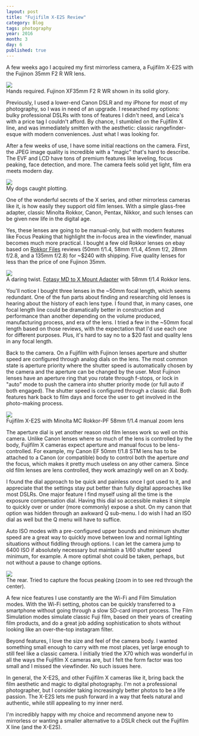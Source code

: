 ```yaml
---
layout: post
title: "Fujifilm X-E2S Review"
category: Blog
tags: photography
year: 2016
month: 3
day: 6
published: true  
---
```


A few weeks ago I acquired my first mirrorless camera, a Fujifilm X-E2S with the Fujinon 35mm F2 R WR lens.

<div class="photo-box">
  <a href="/images/blog/fujifilm/camera0.jpg" target="_blank" class="photo"><img src="/images/blog/fujifilm/camera0.jpg"></a>
  <div class="photo-caption">
    Hands required. Fujinon XF35mm F2 R WR shown in its solid glory.
  </div>
</div>

Previously, I used a lower-end Canon DSLR and my iPhone for most of my photography, so I was in need of an upgrade. I researched my options: bulky professional DSLRs with tons of features I didn't need, and Leica's with a price tag I couldn't afford. By chance, I stumbled on the Fujifilm X line, and was immediately smitten with the aesthetic: classic rangefinder-esque with modern conveniences. Just what I was looking for.

After a few weeks of use, I have some initial reactions on the camera. First, the JPEG image quality is incredible with a "magic" that's hard to describe. The EVF and LCD have tons of premium features like leveling, focus peaking, face detection, and more. The camera feels solid yet light, film era meets modern day.

<div class="photo-box">
  <a href="/images/blog/fujifilm/dog1.jpg" target="_blank" class="photo"><img src="/images/blog/fujifilm/dog1.jpg" style="max-width: 300px"></a>
  <div class="photo-caption">
    My dogs caught plotting. 
  </div>
</div>

One of the wonderful secrets of the X series, and other mirrorless cameras like it, is how easily they support old film lenses. With a simple glass-free adapter, classic Minolta Rokkor, Canon, Pentax, Nikkor, and such lenses can be given new life in the digital age.

Yes, these lenses are going to be manual-only, but with modern features like Focus Peaking that highlight the in-focus area in the viewfinder, manual becomes much more practical. I bought a few old Rokkor lenses on ebay based on [Rokkor Files](http://www.rokkorfiles.com/Lenses.html) reviews (50mm f/1.4, 58mm f/1.4, 45mm f/2, 28mm f/2.8, and a 135mm f/2.8) for ~$240 with shipping. Five quality lenses for less than the price of one Fujinon 35mm.

<div class="photo-box">
  <a href="/images/blog/fujifilm/camera2.jpg" target="_blank" class="photo"><img src="/images/blog/fujifilm/camera2.jpg"></a>
  <div class="photo-caption">
    A daring twist. <a href="http://www.amazon.com/Fotasy-Minolta-Rokkor-Fujifilm-Adapter/dp/B007YPUXGU">Fotasy MD to X Mount Adapter</a> with 58mm f/1.4 Rokkor lens.
  </div>
</div>

You'll notice I bought three lenses in the ~50mm focal length, which seems redundant. One of the fun parts about finding and researching old lenses is hearing about the history of each lens type. I found that, in many cases, one focal length line could be dramatically better in construction and performance than another depending on the volume produced, manufacturing process, and era of the lens. I tried a few in the ~50mm focal length based on those reviews, with the expectation that I'd use each one for different purposes. Plus, it's hard to say no to a $20 fast and quality lens in any focal length.

Back to the camera. On a Fujifilm with Fujinon lenses aperture and shutter speed are configured through analog dials on the lens. The most common state is aperture priority where the shutter speed is automatically chosen by the camera and the aperture can be changed by the user. Most Fujinon lenses have an aperture ring that you rotate through f-stops, or lock in "auto" mode to push the camera into shutter priority mode (or full auto if both engaged). The shutter speed is configured through a classic dial. Both features hark back to film days and force the user to get involved in the photo-making process.

<div class="photo-box">
  <a href="/images/blog/fujifilm/camera1.jpg" target="_blank" class="photo"><img src="/images/blog/fujifilm/camera1.jpg"></a>
  <div class="photo-caption">
    Fujifilm X-E2S with Minolta MC Rokkor-PF 58mm f/1.4 manual zoom lens
  </div>
</div>

The aperture dial is yet another reason old film lenses work so well on this camera. Unlike Canon lenses where so much of the lens is controlled by the body, Fujifilm X cameras expect aperture and manual focus to be lens-controlled. For example, my Canon EF 50mm f/1.8 STM lens has to be attached to a Canon (or compatible) body to control both the aperture *and* the focus, which makes it pretty much useless on any other camera. Since old film lenses are lens controlled, they work amazingly well on an X body.

I found the dial approach to be quick and painless once I got used to it, and appreciate that the settings stay put better than fully digital approaches like most DSLRs. One major feature I find myself using all the time is the exposure compensation dial. Having this dial so accessible makes it simple to quickly over or under (more commonly) expose a shot. On my canon that option was hidden through an awkward Q sub-menu.  I do wish I had an ISO dial as well but the Q menu will have to suffice.

Auto ISO modes with a pre-configured upper bounds and minimum shutter speed are a great way to quickly move between low and normal lighting situations without fiddling through options. I can let the camera jump to 6400 ISO if absolutely necessary but maintain a 1/60 shutter speed minimum, for example. A more optimal shot could be taken, perhaps, but not without a pause to change options.

<div class="photo-box">
  <a href="/images/blog/fujifilm/camera4.jpg" target="_blank" class="photo"><img src="/images/blog/fujifilm/camera4.jpg"></a>
  <div class="photo-caption">
    The rear. Tried to capture the focus peaking (zoom in to see red through the center).
  </div>
</div>

A few nice features I use constantly are the Wi-Fi and Film Simulation modes. With the Wi-Fi setting, photos can be quickly transferred to a smartphone without going through a slow SD-card import process. The Film Simulation modes simulate classic Fuji film, based on their years of creating film products, and do a great job adding sophistication to shots without looking like an over-the-top instagram filter.

Beyond features, I love the size and feel of the camera body. I wanted something small enough to carry with me most places, yet large enough to still feel like a classic camera. I initially tried the X70 which was wonderful in all the ways the Fujifilm X cameras are, but I felt the form factor was too small and I missed the viewfinder. No such issues here.

In general, the X-E2S, and other Fujifilm X cameras like it, bring back the film aesthetic and magic to digital photography. I'm not a professional photographer, but I consider taking increasingly better photos to be a life passion. The X-E2S lets me push forward in a way that feels natural and authentic, while still appealing to my inner nerd.

I'm incredibly happy with my choice and recommend anyone new to mirrorless or wanting a smaller alternative to a DSLR check out the Fujifilm X line (and the X-E2S).

